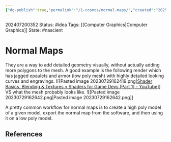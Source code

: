 ```yaml
---
{"dg-publish":true,"permalink":"/1-cosmos/normal-maps/","created":"2025-01-22T11:17:13.938-05:00","updated":"2024-07-20T03:52:51.005-04:00"}
---
```


202407200352
Status: #idea
Tags: [[Computer Graphics\|Computer Graphics]]
State: #nascient
# Normal Maps

They are a way to add detailed geometry visually, without actually adding more polygons to the mesh.
A good example is the following render which has jagged epaulets and armor (low poly mesh) with highly detailed looking curves and engravings.
![[Pasted image 20230729162419.png\|[Shader Basics, Blending & Textures • Shaders for Game Devs [Part 1] - YouTube](https://www.youtube.com/watch?v=kfM-yu0iQBk)]]
VS what the mesh probably looks like.
![[Pasted image 20230729162642.png\|Pasted image 20230729162642.png]]

A pretty common workflow for normal maps is to create a high poly model of a given model, export the normal map from the software, and then using it on a low poly model.

## References
